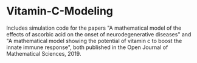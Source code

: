 # Vitamin-C-Modeling
Includes simulation code for the papers "A mathematical model of the effects of ascorbic acid on the onset of neurodegenerative diseases" and "A mathematical model showing the potential of vitamin c to boost the innate immune response", both published in the Open Journal of Mathematical Sciences, 2019.

